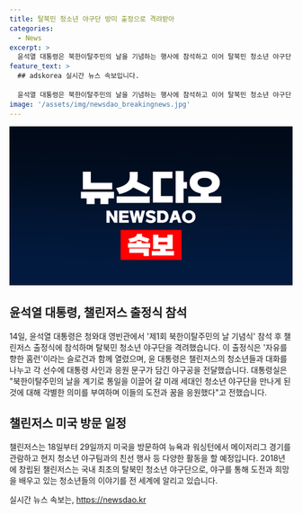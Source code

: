 ```yaml
---
title: 탈북민 청소년 야구단 방미 출정으로 격려받아
categories:
  - News
excerpt: >
  윤석열 대통령은 북한이탈주민의 날을 기념하는 행사에 참석하고 이어 탈북민 청소년 야구단 챌린저스의 미국 방문 출정식에 격려의 인사를 전했다. 그는 청소년들을 통일과 자유를 향한 꿈을 이루기 위한 도전으로 응원하며, 야구공에 사인과 응원 문구를 담아 전달하기도 했다. 이에 대통령실은 북한이탈주민의 날을 계기로 통일을 이끌어 갈 미래 세대를 응원한다는 메시지를 전했다. 챌린저스는 미국을 방문해 메이저리그 경기 관람과 친선 행사를 할 예정이다.
feature_text: >
  ## adskorea 실시간 뉴스 속보입니다.

  윤석열 대통령은 북한이탈주민의 날을 기념하는 행사에 참석하고 이어 탈북민 청소년 야구단 챌린저스의 미국 방문 출정식에 격려의 인사를 전했다. 그는 청소년들을 통일과 자유를 향한 꿈을 이루기 위한 도전으로 응원하며, 야구공에 사인과 응원 문구를 담아 전달하기도 했다. 이에 대통령실은 북한이탈주민의 날을 계기로 통일을 이끌어 갈 미래 세대를 응원한다는 메시지를 전했다. 챌린저스는 미국을 방문해 메이저리그 경기 관람과 친선 행사를 할 예정이다.
image: '/assets/img/newsdao_breakingnews.jpg'
---
```


<p><img src="/assets/img/newsdao_breakingnews.jpg" alt="adskorea 속보" /></p>

<h2 data-ke-size="size26">윤석열 대통령, 챌린저스 출정식 참석</h2>

<p></p>

<p>14일, 윤석열 대통령은 청와대 영빈관에서 '제1회 북한이탈주민의 날 기념식' 참석 후 챌린저스 출정식에 참석하며 탈북민 청소년 야구단을 격려했습니다. 이 출정식은 '자유를 향한 홈런'이라는 슬로건과 함께 열렸으며, 윤 대통령은 챌린저스의 청소년들과 대화를 나누고 각 선수에 대통령 사인과 응원 문구가 담긴 야구공을 전달했습니다. 대통령실은 "북한이탈주민의 날을 계기로 통일을 이끌어 갈 미래 세대인 청소년 야구단을 만나게 된 것에 대해 각별한 의미를 부여하며 이들의 도전과 꿈을 응원했다"고 전했습니다.</p>

<h2 data-ke-size="size26">챌린저스 미국 방문 일정</h2>

<p></p>

<p>챌린저스는 18일부터 29일까지 미국을 방문하여 뉴욕과 워싱턴에서 메이저리그 경기를 관람하고 현지 청소년 야구팀과의 친선 행사 등 다양한 활동을 할 예정입니다. 2018년에 창립된 챌린저스는 국내 최초의 탈북민 청소년 야구단으로, 야구를 통해 도전과 희망을 배우고 있는 청소년들의 이야기를 전 세계에 알리고 있습니다.</p>
실시간 뉴스 속보는, <a href="https://newsdao.kr" rel="dofollow">https://newsdao.kr</a>



